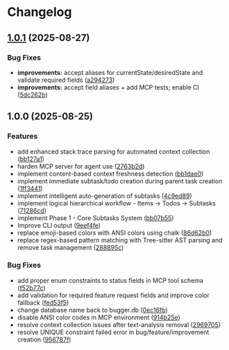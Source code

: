 # Changelog

## [1.0.1](https://github.com/katroc/bugger/compare/v1.0.0...v1.0.1) (2025-08-27)


### Bug Fixes

* **improvements:** accept aliases for currentState/desiredState and validate required fields ([a294273](https://github.com/katroc/bugger/commit/a294273507035e8731c62ef53fb0bb35e856f0b7))
* **improvements:** accept field aliases + add MCP tests; enable CI ([5dc262b](https://github.com/katroc/bugger/commit/5dc262ba53c47e4f68f7b3def0ba099d5f1d5999))

## 1.0.0 (2025-08-25)


### Features

* add enhanced stack trace parsing for automated context collection ([bb127a1](https://github.com/katroc/bugger/commit/bb127a12b2f8756aa9737c3456bd6ec75bbdf491))
* harden MCP server for agent use ([2763b2d](https://github.com/katroc/bugger/commit/2763b2de6921c83360e62f5fc0395ab99788eafd))
* implement content-based context freshness detection ([bb1dae0](https://github.com/katroc/bugger/commit/bb1dae081c562131fabd2249b885696e1d5666a9))
* implement immediate subtask/todo creation during parent task creation ([1ff3441](https://github.com/katroc/bugger/commit/1ff34411cd0e0a396eca1f3128faf246b4200c25))
* implement intelligent auto-generation of subtasks ([4c9ed89](https://github.com/katroc/bugger/commit/4c9ed89419b9f08585e81d01ba31c21dfe2cfc4d))
* implement logical hierarchical workflow - Items → Todos → Subtasks ([71286cd](https://github.com/katroc/bugger/commit/71286cd71f6f837bb8c395deb87655e8189ec428))
* implement Phase 1 - Core Subtasks System ([bb07b55](https://github.com/katroc/bugger/commit/bb07b550e7dcb70a3e4d2389853160629a5a287f))
* Improve CLI output ([9eef4fe](https://github.com/katroc/bugger/commit/9eef4feca7b96d4d8f94d92e73ac70f08b65997c))
* replace emoji-based colors with ANSI colors using chalk ([86d62b0](https://github.com/katroc/bugger/commit/86d62b02d62428d07c84b07828824e0de12c1ff7))
* replace regex-based pattern matching with Tree-sitter AST parsing and remove task management ([288895c](https://github.com/katroc/bugger/commit/288895ca5be0070a4116f63ccbb1e3ad416f9617))


### Bug Fixes

* add proper enum constraints to status fields in MCP tool schema ([f52b77c](https://github.com/katroc/bugger/commit/f52b77c1e52f0afe0b0d4df261cab54f11334d9d))
* add validation for required feature request fields and improve color fallback ([fed53f5](https://github.com/katroc/bugger/commit/fed53f5b3160c0698c2aec526364d6549ba9b7cd))
* change database name back to bugger.db ([0ec16fb](https://github.com/katroc/bugger/commit/0ec16fb5aa1cb2a2f5a93d672cdf2593a5fda16a))
* disable ANSI color codes in MCP environment ([914b25e](https://github.com/katroc/bugger/commit/914b25ea96ca860b7c9e77c1aecdcfbd566442d7))
* resolve context collection issues after text-analysis removal ([2969705](https://github.com/katroc/bugger/commit/2969705de0047a20899a5ca1b80236cd8b4ae15e))
* resolve UNIQUE constraint failed error in bug/feature/improvement creation ([956787f](https://github.com/katroc/bugger/commit/956787f4b9e1e1f9f164095340528d5c8c025209))
